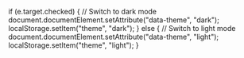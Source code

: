 if (e.target.checked) {
    // Switch to dark mode
    document.documentElement.setAttribute("data-theme", "dark");
    localStorage.setItem("theme", "dark");
} else {
    // Switch to light mode
    document.documentElement.setAttribute("data-theme", "light");
    localStorage.setItem("theme", "light");
}